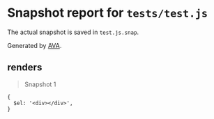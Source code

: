 # Snapshot report for `tests/test.js`

The actual snapshot is saved in `test.js.snap`.

Generated by [AVA](https://ava.li).

## renders

> Snapshot 1

    {
      $el: '<div></div>',
    }
